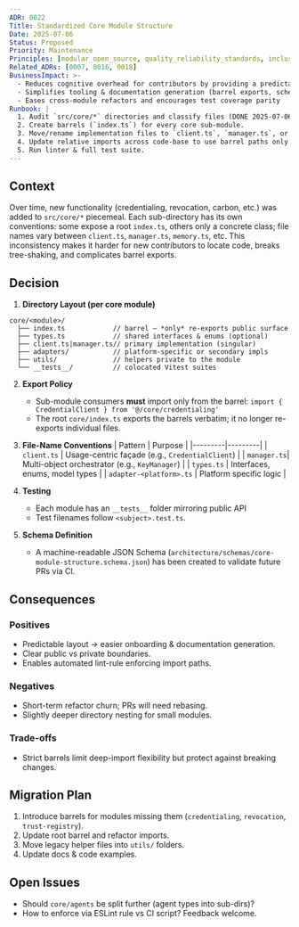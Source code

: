 ```yaml
---
ADR: 0022
Title: Standardized Core Module Structure
Date: 2025-07-06
Status: Proposed
Priority: Maintenance
Principles: [modular_open_source, quality_reliability_standards, inclusive_integration]
Related_ADRs: [0007, 0016, 0018]
BusinessImpact: >-
  - Reduces cognitive overhead for contributors by providing a predictable layout
  - Simplifies tooling & documentation generation (barrel exports, schematics)
  - Eases cross-module refactors and encourages test coverage parity
Runbook: |
  1. Audit `src/core/*` directories and classify files (DONE 2025-07-06).
  2. Create barrels (`index.ts`) for every core sub-module.
  3. Move/rename implementation files to `client.ts`, `manager.ts`, or `types.ts` as per schema.
  4. Update relative imports across code-base to use barrel paths only (e.g. `@/core/credentialing`).
  5. Run linter & full test suite.
---
```


## Context

Over time, new functionality (credentialing, revocation, carbon, etc.) was added to
`src/core/*` piecemeal.  Each sub-directory has its own conventions: some expose a
root `index.ts`, others only a concrete class; file names vary between
`client.ts`, `manager.ts`, `memory.ts`, etc.  This inconsistency makes it harder
for new contributors to locate code, breaks tree-shaking, and complicates
barrel exports.

## Decision

1. **Directory Layout (per core module)**

```
core/<module>/
  ├── index.ts            // barrel – *only* re-exports public surface
  ├── types.ts            // shared interfaces & enums (optional)
  ├── client.ts|manager.ts// primary implementation (singular)
  ├── adapters/           // platform-specific or secondary impls
  ├── utils/              // helpers private to the module
  └── __tests__/          // colocated Vitest suites
```

2. **Export Policy**
   * Sub-module consumers **must** import only from the barrel:
     `import { CredentialClient } from '@/core/credentialing'`
   * The root `core/index.ts` exports the barrels verbatim; it no longer re-exports individual files.

3. **File-Name Conventions**
   | Pattern | Purpose |
   |---------|---------|
   | `client.ts` | Usage-centric façade (e.g., `CredentialClient`) |
   | `manager.ts`| Multi-object orchestrator (e.g., `KeyManager`) |
   | `types.ts`  | Interfaces, enums, model types |
   | `adapter-<platform>.ts` | Platform specific logic |

4. **Testing**
   * Each module has an `__tests__` folder mirroring public API
   * Test filenames follow `<subject>.test.ts`.

5. **Schema Definition**
   * A machine-readable JSON Schema (`architecture/schemas/core-module-structure.schema.json`) has been created to validate future PRs via CI.

## Consequences

### Positives
* Predictable layout -> easier onboarding & documentation generation.
* Clear public vs private boundaries.
* Enables automated lint-rule enforcing import paths.

### Negatives
* Short-term refactor churn; PRs will need rebasing.
* Slightly deeper directory nesting for small modules.

### Trade-offs
* Strict barrels limit deep-import flexibility but protect against breaking changes.

## Migration Plan
1. Introduce barrels for modules missing them (`credentialing`, `revocation`, `trust-registry`).
2. Update root barrel and refactor imports.
3. Move legacy helper files into `utils/` folders.
4. Update docs & code examples.

## Open Issues
* Should `core/agents` be split further (agent types into sub-dirs)?
* How to enforce via ESLint rule vs CI script?  Feedback welcome. 